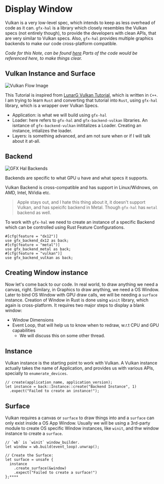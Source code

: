 <PolkaContainer>

# Display Window

Vulkan is a very low-level spec, which intends to keep as less overhead of code as it can.
`gfx-hal` is a library which closely resembles the Vulkan specs (not entirely though), to provide
the developers with clean APIs, that are very similar to Vulkan specs. Also, `gfx-hal` provides
multiple graphics backends to make our code cross-platform compatible.

_Code for this Note, can be found [here](https://github.com/Shub1427/rustschool/blob/master/gui/gfx-rs/src/001-show_window/main.rs)
Parts of the code would be referenced here, to make things clear._

## Vulkan Instance and Surface
<Image alt="Vulkan Flow Image" src="https://user-images.githubusercontent.com/11786283/77244041-e4bf5680-6c36-11ea-96a1-2be7bd71ccbd.png" placeholder="https://user-images.githubusercontent.com/11786283/80305144-bce48500-87d8-11ea-9832-4baaaf8ce41f.png" />

This Tutorial is inspired from [LunarG Vulkan Tutorial](https://vulkan.lunarg.com/doc/sdk/1.2.131.2/linux/tutorial/html/index.html),
which is written in `C++`. I am trying to learn `Rust` and converting that tutorial into `Rust`,
using `gfx-hal` library, which is a wrapper over Vulkan Specs.

* Application: is what we will build using `gfx-hal`
* Loader: here refers to `gfx-hal` and `gfx-backend-vulkan` libraries. An isntance of
  `gfx-backend-vulkan` inititalizes a Loader. Creating an instance, intializes the loader.
* Layers: is something advanced, and am not sure when or if I will talk about it at-all.

## Backend
<Image alt="GFX Hal Backends" src="https://user-images.githubusercontent.com/11786283/77244047-03255200-6c37-11ea-885d-2d8b981bb8a8.png" placeholder="https://user-images.githubusercontent.com/11786283/80305177-eb626000-87d8-11ea-9d40-0a632affdd2f.png" />

Backends are specific to what GPU u have and what specs it supports.

Vulkan Backend is cross-compatible and has support in Linux/Widnows, on AMD, Intel, NVidia etc.
> Apple stays out, and I hate this thing about it, it doesn't support Vulkan, and has speicifc
> backend in Metal. Though `gfx-hal` has `metal` backend as well.

To work with `gfx-hal` we need to create an instance of a specific Backend which can be controlled using Rust Feature Configurations.

```rs.false
#[cfg(feature = "dx12")]
use gfx_backend_dx12 as back;
#[cfg(feature = "metal")]
use gfx_backend_metal as back;
#[cfg(feature = "vulkan")]
use gfx_backend_vulkan as back;
```


## Creating Window instance
Now let's come back to our code. In real world, to draw anything we need a canvas, right. Similary, in
Graphics to draw anything, we need a OS Window. Later to bind OS Window with GPU draw calls, we will be
needing a `surface` instance. Creation of Window in Rust is done using `winit` library, which again is
cross-platform. It requires two major steps to display a blank window:

* Window Dimensions
* Event Loop, that will help us to know when to redraw, w.r.t CPU and GPU capabilities
  * We will discuss this on some other thread.

## Instance

Vulkan instance is the starting point to work with Vulkan. A Vulkan instance actually takes the name
of Application, and provides us with various APIs, specially to `enumerate_devices`.

```rs.false
// create(application_name, application_version);
let instance = back::Instance::create("Backend Instance", 1)
  .expect("Failed to create an instance!");
```

## Surface

Vulkan requires a canvas or `surface` to draw things into and a `surface` can only exist inside
a OS App Window. Usually we will be using a 3rd-party module to create OS specific Window instances,
like `winit`, and thw window instance to create a `surface`.

```rs.false
// `wb` is `winit` window_builder.
let window = wb.build(event_loop).unwrap();

// Create the Surface:
let surface = unsafe {
  instance
    .create_surface(&window)
    .expect("Failed to create a surface!")
};****
```

</PolkaContainer>

